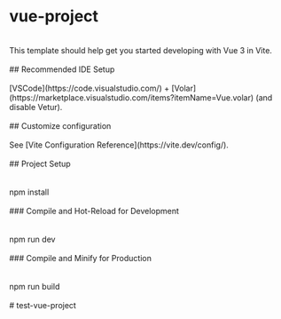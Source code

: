 # vue-project<br>
<br>
This template should help get you started developing with Vue 3 in Vite.<br>
<br>
## Recommended IDE Setup<br>
<br>
[VSCode](https://code.visualstudio.com/) + [Volar](https://marketplace.visualstudio.com/items?itemName=Vue.volar) (and disable Vetur).<br>
<br>
## Customize configuration<br>
<br>
See [Vite Configuration Reference](https://vite.dev/config/).<br>
<br>
## Project Setup<br>
<br>
<br>
npm install
<br>
<br>
### Compile and Hot-Reload for Development<br>
<br>
<br>
npm run dev
<br>
<br>
### Compile and Minify for Production<br>
<br>
<br>
npm run build<br>
<br>
#   t e s t - v u e - p r o j e c t 
 
 

